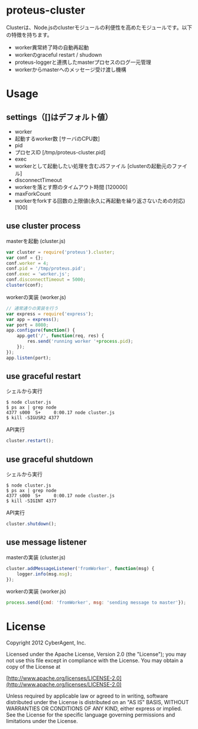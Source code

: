 proteus-cluster
==============================

Clusterは、Node.jsのclusterモジュールの利便性を高めたモジュールです。以下の特徴を持ちます。

- worker異常終了時の自動再起動
- workerのgraceful restart / shudown
- proteus-loggerと連携したmasterプロセスのログ一元管理
- workerからmasterへのメッセージ受け渡し機構

# Usage

## settings（[]はデフォルト値）

- worker
 - 起動するworker数 [サーバのCPU数]
- pid
 - プロセスID  [/tmp/proteus-cluster.pid]
- exec
 - workerとして起動したい処理を含むJSファイル [clusterの起動元のファイル]
- disconnectTimeout
 - workerを落とす際のタイムアウト時間 [120000]
- maxForkCount
 - workerをforkする回数の上限値(永久に再起動を繰り返さないための対応) [100]

## use cluster process

masterを起動 (cluster.js)

```js
var cluster = require('proteus').cluster;
var conf = {};
conf.worker = 4;
conf.pid = '/tmp/proteus.pid';
conf.exec = 'worker.js';
conf.disconnectTimeout = 5000;
cluster(conf);
```

workerの実装 (worker.js)

```js
// 通常通りの実装を行う
var express = require('express');
var app = express();
var port = 8080;
app.configure(function() {
	app.get('/', function(req, res) {
		res.send('running worker '+process.pid);
	});
});
app.listen(port);
```

## use graceful restart

シェルから実行

```shell
$ node cluster.js
$ ps ax | grep node
4377 s000  S+     0:00.17 node cluster.js
$ kill -SIGUSR2 4377
```

API実行

```js
cluster.restart();
```

## use graceful shutdown

シェルから実行

```shell
$ node cluster.js
$ ps ax | grep node
4377 s000  S+     0:00.17 node cluster.js
$ kill -SIGINT 4377
```

API実行

```js
cluster.shutdown();
```

## use message listener

masterの実装 (cluster.js)

```js
cluster.addMessageListener('fromWorker', function(msg) {
	logger.info(msg.msg);
});
```

workerの実装 (worker.js)

```js
process.send({cmd: 'fromWorker', msg: 'sending message to master'});
```

# License

Copyright 2012 CyberAgent, Inc.

Licensed under the Apache License, Version 2.0 (the "License");
you may not use this file except in compliance with the License.
You may obtain a copy of the License at

[http://www.apache.org/licenses/LICENSE-2.0](http://www.apache.org/licenses/LICENSE-2.0)

Unless required by applicable law or agreed to in writing, software
distributed under the License is distributed on an "AS IS" BASIS,
WITHOUT WARRANTIES OR CONDITIONS OF ANY KIND, either express or implied.
See the License for the specific language governing permissions and
limitations under the License.
